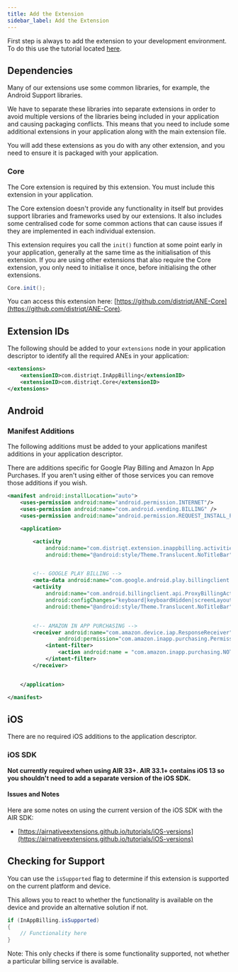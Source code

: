 ```yaml
---
title: Add the Extension
sidebar_label: Add the Extension
---
```


First step is always to add the extension to your development environment. 
To do this use the tutorial located [here](/docs/tutorials/getting-started).


## Dependencies

Many of our extensions use some common libraries, for example, the Android Support libraries.

We have to separate these libraries into separate extensions in order to avoid multiple versions of the libraries being included in your application and causing packaging conflicts. This means that you need to include some additional extensions in your application along with the main extension file.

You will add these extensions as you do with any other extension, and you need to ensure it is packaged with your application.


### Core 

The Core extension is required by this extension. You must include this extension in your application.

The Core extension doesn't provide any functionality in itself but provides support libraries and frameworks used by our extensions.
It also includes some centralised code for some common actions that can cause issues if they are implemented in each individual extension.

This extension requires you call the `init()` function at some point early in your application, generally at the same time as the initialisation of this extension. If you are using other extensions that also require the Core extension, you only need to initialise it once, before initialising the other extensions.

```actionscript
Core.init();
```

You can access this extension here: [https://github.com/distriqt/ANE-Core](https://github.com/distriqt/ANE-Core).



## Extension IDs

The following should be added to your `extensions` node in your application descriptor to identify all the required ANEs in your application:

```xml
<extensions>
    <extensionID>com.distriqt.InAppBilling</extensionID>
    <extensionID>com.distriqt.Core</extensionID>
</extensions>
```



## Android

### Manifest Additions

The following additions must be added to your applications manifest additions in your 
application descriptor.

There are additions specific for Google Play Billing and Amazon In App Purchases. 
If you aren't using either of those services you can remove those additions if you wish.


```xml
<manifest android:installLocation="auto">
	<uses-permission android:name="android.permission.INTERNET"/>
	<uses-permission android:name="com.android.vending.BILLING" />
	<uses-permission android:name="android.permission.REQUEST_INSTALL_PACKAGES" />

	<application>

		<activity 
			android:name="com.distriqt.extension.inappbilling.activities.ProductViewActivity" 
			android:theme="@android:style/Theme.Translucent.NoTitleBar" />


		<!-- GOOGLE PLAY BILLING -->
		<meta-data android:name="com.google.android.play.billingclient.version" android:value="3.0.0" />
		<activity
			android:name="com.android.billingclient.api.ProxyBillingActivity"
			android:configChanges="keyboard|keyboardHidden|screenLayout|screenSize|orientation"
			android:theme="@android:style/Theme.Translucent.NoTitleBar" />


		<!-- AMAZON IN APP PURCHASING -->
		<receiver android:name="com.amazon.device.iap.ResponseReceiver"
				android:permission="com.amazon.inapp.purchasing.Permission.NOTIFY" >
			<intent-filter>
				<action android:name = "com.amazon.inapp.purchasing.NOTIFY" />
			</intent-filter>
		</receiver>


	</application>

</manifest>
```



## iOS 

There are no required iOS additions to the application descriptor.


### iOS SDK 

**Not currently required when using AIR 33+. AIR 33.1+ contains iOS 13 so you shouldn't need to add a separate version of the iOS SDK.**



#### Issues and Notes

Here are some notes on using the current version of the iOS SDK with the AIR SDK:

- [https://airnativeextensions.github.io/tutorials/iOS-versions](https://airnativeextensions.github.io/tutorials/iOS-versions)






## Checking for Support

You can use the `isSupported` flag to determine if this extension is supported on the current platform and device.

This allows you to react to whether the functionality is available on the device and provide an alternative solution if not.


```actionscript
if (InAppBilling.isSupported)
{
	// Functionality here
}
```


Note: This only checks if there is some functionality supported, not whether a particular billing service is available.


